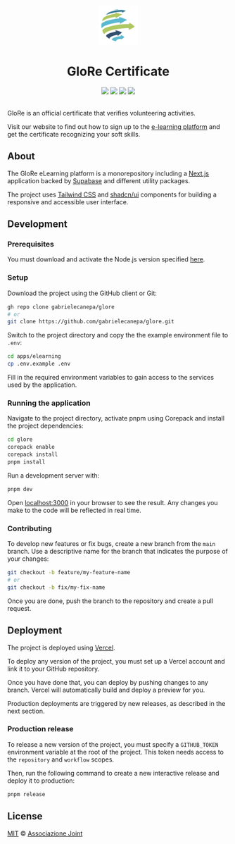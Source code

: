 <div align="center">
  <img src="https://raw.githubusercontent.com/gabrielecanepa/glore/refs/heads/main/.github/assets/glore.png" alt="" width="90">
  <h1>GloRe Certificate</h1>
  <a href="https://github.com/gabrielecanepa/glore/deployments/Production"><img src="https://img.shields.io/github/deployments/gabrielecanepa/glore/Production?logo=vercel&label=Production&labelColor=%2324292e"></a>
  <a href="https://github.com/gabrielecanepa/glore/deployments/Preview"><img src="https://img.shields.io/github/deployments/gabrielecanepa/glore/Preview?logo=vercel&label=Preview&labelColor=%2324292e"></a>
  <a href="https://github.com/gabrielecanepa/glore/actions/workflows/ci.yml"><img src="https://github.com/gabrielecanepa/glore/actions/workflows/ci.yml/badge.svg"></a>
  <a href="https://github.com/gabrielecanepa/glore/actions/workflows/github-code-scanning/codeql"><img src="https://github.com/gabrielecanepa/glore/actions/workflows/github-code-scanning/codeql/badge.svg"></a>
</div>
<br>

GloRe is an official certificate that verifies volunteering activities.

Visit our website to find out how to sign up to the [e-learning platform](https://elearning.glorecertificate.net) and get the certificate recognizing your soft skills.

## About

The GloRe eLearning platform is a monorepository including a <a href="https://nextjs.org">Next.js</a> application backed by <a href="https://supabase.com">Supabase</a> and different utility packages.

The project uses <a href="https://tailwindcss.com">Tailwind CSS</a> and <a href="https://ui.shadcn.com">shadcn/ui</a> components for building a responsive and accessible user interface.

## Development

### Prerequisites

You must download and activate the Node.js version specified [here](https://github.com/gabrielecanepa/glore/blob/main/.node-version).

### Setup

Download the project using the GitHub client or Git:

```sh
gh repo clone gabrielecanepa/glore
# or
git clone https://github.com/gabrielecanepa/glore.git
```

Switch to the project directory and copy the the example environment file to `.env`:

```sh
cd apps/elearning
cp .env.example .env
```

Fill in the required environment variables to gain access to the services used by the application.

### Running the application

Navigate to the project directory, activate pnpm using Corepack and install the project dependencies:

```sh
cd glore
corepack enable
corepack install
pnpm install
```

Run a development server with:

```bash
pnpm dev
```

Open [localhost:3000](http://localhost:3000) in your browser to see the result. Any changes you make to the code will be reflected in real time.

### Contributing

To develop new features or fix bugs, create a new branch from the `main` branch. Use a descriptive name for the branch that indicates the purpose of your changes:

```sh
git checkout -b feature/my-feature-name
# or
git checkout -b fix/my-fix-name
```

Once you are done, push the branch to the repository and create a pull request.

## Deployment

The project is deployed using [Vercel](https://vercel.com).

To deploy any version of the project, you must set up a Vercel account and link it to your GitHub repository.

Once you have done that, you can deploy by pushing changes to any branch. Vercel will automatically build and deploy a preview for you.

Production deployments are triggered by new releases, as described in the next section.

### Production release

To release a new version of the project, you must specify a `GITHUB_TOKEN` environment variable at the root of the project. This token needs access to the `repository` and `workflow` scopes.

Then, run the following command to create a new interactive release and deploy it to production:

```sh
pnpm release
```

## License

[MIT](LICENSE) © [Associazione Joint](https://associazionejoint.org)
